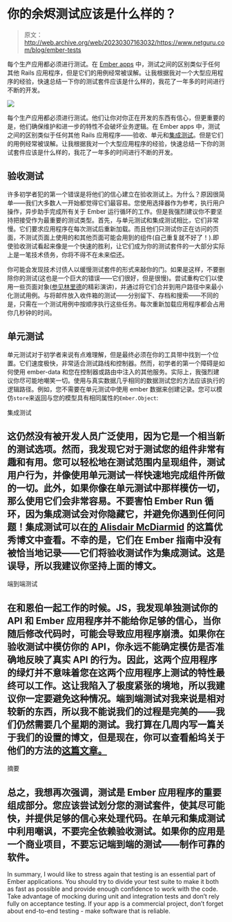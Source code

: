 # 你的余烬测试应该是什么样的？

> 原文：<http://web.archive.org/web/20230307163032/https://www.netguru.com/blog/ember-tests>

 每个生产应用都必须进行测试。在 [Ember apps](http://web.archive.org/web/20220926195208/https://www.netguru.com/services/vue-js-development) 中，测试之间的区别类似于任何其他 Rails 应用程序，但是它们的用例经常被误解。让我根据我对一个大型应用程序的经验，快速总结一下你的测试套件应该是什么样的，我花了一年多的时间进行不断的开发。

![](img/0306bd8ba9b840841ea0b841f4dc5e31.png)

每个生产应用都必须进行测试。他们让你对你正在开发的东西有信心，但更重要的是，他们确保维护和进一步的特性不会破坏业务逻辑。在 Ember apps 中，测试之间的区别类似于任何其他 Rails 应用程序——验收、单元和[集成测试](/web/20220926195208/https://www.netguru.com/blog/e2e-testing-vs-integration-testing)。但是它们的用例经常被误解。让我根据我对一个大型应用程序的经验，快速总结一下你的测试套件应该是什么样的，我花了一年多的时间进行不断的开发。

## 验收测试

许多初学者犯的第一个错误是将他们的信心建立在验收测试上。为什么？原因很简单——我们大多数人一开始都觉得它们最容易。您使用选择器作为参考，执行用户操作，异步助手完成所有关于 Ember 运行循环的工作。但是我强烈建议你不要坚持把接受作为最重要的测试类型。首先，与单元测试和集成测试相比，它们非常慢。它们要求应用程序在每次测试后重新加载。而且他们只测试你正在访问的页面，不测试页面上使用的和其他页面可能会用到的组件(自己重复就不好了！).即使验收测试看起来像是一个快速的胜利，让它们成为你的测试套件的一大部分实际上是一笔技术债务，你将不得不在未来偿还。

你可能会发现技术讨债人以缓慢测试套件的形式来敲你的门。如果是这样，不要删除你的测试(这也是一个巨大的错误——它们很好，但是很慢)。尝试重构它们以使用一些页面对象([参见](http://web.archive.org/web/20220926195208/http://confreaks.tv/videos/wickedgoodember2015-compose-all-the-things)[林里德](http://web.archive.org/web/20220926195208/http://twitter.com/linstula)的精彩演讲)，并通过将它们合并到用户路径中来最小化测试用例。与将邮件放入收件箱的测试——分别留下、存档和搜索——不同的是，只需在一个测试用例中按顺序执行这些任务。每次重新加载应用程序都会占用你几秒钟的时间。

## 单元测试

单元测试对于初学者来说有点难理解，但是最终必须在你的工具带中找到一个位置。它们速度极快，非常适合测试路线和控制器。然而，初学者的第一个障碍是如何使用 ember-data 和您在控制器或路由中注入的其他服务。实际上，我强烈建议你尽可能地嘲笑一切。使用与真实数据几乎相同的数据测试您的方法应该执行的逻辑路径。例如，您不需要在单元测试中使用 ember 数据来创建记录。您可以模仿`store`来返回与您的模型具有相同属性的`Ember.Object`:

集成测试

## 这仍然没有被开发人员广泛使用，因为它是一个相当新的测试选项。然而，我发现它对于测试您的组件非常有趣和有用。您可以轻松地在测试范围内呈现组件，测试用户行为，并像使用单元测试一样快速地完成组件所做的一切。此外，如果你像在单元测试中那样模仿一切，那么使用它们会非常容易。不要害怕 Ember Run 循环，因为集成测试会对你隐藏它，并避免你遇到任何问题！集成测试可以在[的 Alisdair McDiarmid](http://web.archive.org/web/20220926195208/http://alisdair.mcdiarmid.org/) 的这篇优秀博文中查看。不幸的是，它们在 Ember 指南中没有被恰当地记录——它们将验收测试作为集成测试。这是误导，所以我建议你坚持上面的博文。

端到端测试

## 在和恩伯一起工作的时候。JS，我发现单独测试你的 API 和 Ember 应用程序并不能给你足够的信心，当你随后修改代码时，可能会导致应用程序崩溃。如果你在验收测试中模仿你的 API，你永远不能确定模仿是否准确地反映了真实 API 的行为。因此，这两个应用程序的绿灯并不意味着您在这两个应用程序上测试的特性最终可以工作。这让我陷入了极度紧张的境地，所以我建议你一定要避免这种情况。端到端测试对我来说是相对较新的东西，所以我不能说我们的过程是完美的——我们仍然需要几个星期的测试。我打算在几周内写一篇关于我们的设置的博文，但是现在，你可以查看船坞关于他们的方法的[这篇文章。](http://web.archive.org/web/20220926195208/https://dockyard.com/blog/2015/03/25/testing-when-your-frontend-and-backend-are-separated)

摘要

## 总之，我想再次强调，测试是 Ember 应用程序的重要组成部分。您应该尝试划分您的测试套件，使其尽可能快，并提供足够的信心来处理代码。在单元和集成测试中利用嘲讽，不要完全依赖验收测试。如果你的应用是一个商业项目，不要忘记端到端的测试——制作可靠的软件。

In summary, I would like to stress again that testing is an essential part of Ember applications. You should try to divide your test suite to make it both as fast as possible and provide enough confidence to work with the code. Take advantage of mocking during unit and integration tests and don’t rely fully on acceptance testing. If your app is a commercial project, don’t forget about end-to-end testing - make software that is reliable.